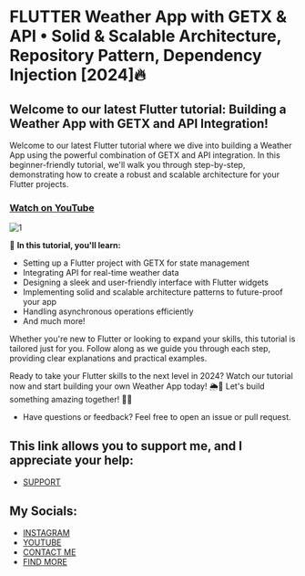 # FLUTTER Weather App with GETX & API • Solid & Scalable Architecture, Repository Pattern, Dependency Injection [2024]🔥
## Welcome to our latest Flutter tutorial: Building a Weather App with GETX and API Integration!

Welcome to our latest Flutter tutorial where we dive into building a Weather App using the powerful combination of GETX and API integration. In this beginner-friendly tutorial, we'll walk you through step-by-step, demonstrating how to create a robust and scalable architecture for your Flutter projects.

### [Watch on YouTube](https://youtu.be/aPc9ZaRe2nI)
![1](https://github.com/AmirBayat0/Weather-App/assets/91388754/e45cb139-b2df-4973-8e04-5cc502fa298d)

🚀 **In this tutorial, you'll learn:**

- Setting up a Flutter project with GETX for state management
- Integrating API for real-time weather data
- Designing a sleek and user-friendly interface with Flutter widgets
- Implementing solid and scalable architecture patterns to future-proof your app
- Handling asynchronous operations efficiently
- And much more!


Whether you're new to Flutter or looking to expand your skills, this tutorial is tailored just for you. Follow along as we guide you through each step, providing clear explanations and practical examples.

Ready to take your Flutter skills to the next level in 2024? Watch our tutorial now and start building your own Weather App today! 🌦️📱
Let's build something amazing together! 🚀🌟

- Have questions or feedback? Feel free to open an issue or pull request.


## This link allows you to support me, and I appreciate your help:
* [SUPPORT](https://www.buymeacoffee.com/AmirBayat)

## My Socials:
* [INSTAGRAM](https://www.instagram.com/codewithflexz)
* [YOUTUBE]( https://www.youtube.com/c/ProgrammingWithFlexZ)
* [CONTACT ME](https://amirbayat.dev@gmail.com)
* [FIND MORE](https://zaap.bio/CodeWithFlexz)

